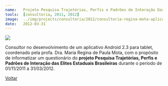 ```yaml
---
name:  	Projeto Pesquisa Trajetórias, Perfis e Padrões de Interação Das Elites Estaduais Brasileiras 
tools: 	[consultoria, 2011, 2012]
image: 	../img/projects/consultoria/2012/consultoria-regina-mota-aplicativo-android-pesquisa-trajetorias.png
date: 	2012-03-31
---
```


![](../img/projects/consultoria/2012/consultoria-regina-mota-aplicativo-android-pesquisa-trajetorias.png)

Consultor no desenvolvimento de um aplicativo Android 2.3 para tablet, coordenado pela profa. Dra. Maria Regina de Paula Mota, com o propósito de informatizar um questionário do **projeto Pesquisa Trajetórias, Perfis e Padrões de Interação das Elites Estaduais Brasileiras** durante o período de 01/11/2011 a 31/03/2012.

<p class="text-center">
	<a class="btn btn-outline-primary mt-1" href="{{ site.baseurl }}/projects/">Voltar</a>
</p>
